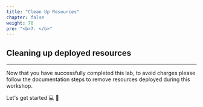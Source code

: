 ```yaml
---
title: "Clean Up Resources"
chapter: false
weight: 70
pre: "<b>7. </b>"
---
```


## Cleaning up deployed resources

---

Now that you have successfully completed this lab, to avoid charges please follow the documentation steps to remove resources deployed during this workshop.
 
Let's get started :computer: :rocket: